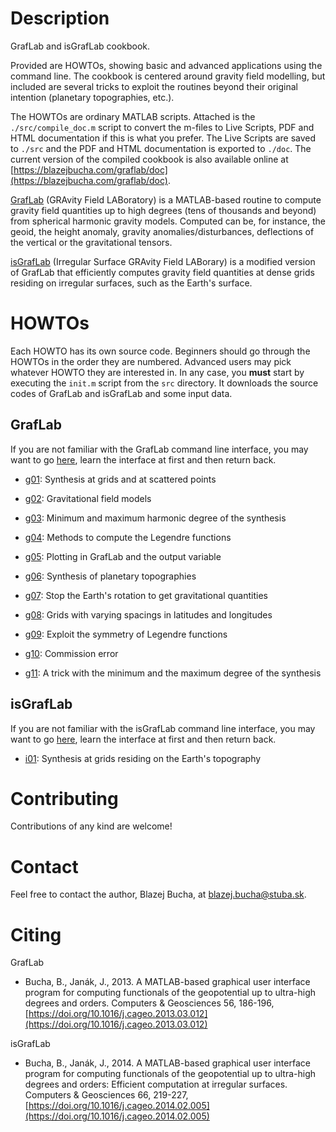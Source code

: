 # Description

GrafLab and isGrafLab cookbook.


Provided are HOWTOs, showing basic and advanced applications using the command
line.  The cookbook is centered around gravity field modelling, but included
are several tricks to exploit the routines beyond their original intention
(planetary topographies, etc.).


The HOWTOs are ordinary MATLAB scripts.  Attached is the `./src/compile_doc.m`
script to convert the m-files to Live Scripts, PDF and HTML documentation if
this is what you prefer.  The Live Scripts are saved to `./src` and the PDF and
HTML documentation is exported to `./doc`.  The current version of the compiled
cookbook is also available online at
[https://blazejbucha.com/graflab/doc](https://blazejbucha.com/graflab/doc).


[GrafLab](https://blazejbucha.com/#GrafLab) (GRAvity Field LABoratory) is
a MATLAB-based routine to compute gravity field quantities up to high degrees
(tens of thousands and beyond) from spherical harmonic gravity models.
Computed can be, for instance, the geoid, the height anomaly, gravity
anomalies/disturbances, deflections of the vertical or the gravitational
tensors.


[isGrafLab](https://blazejbucha.com/#isGrafLab) (Irregular Surface GRAvity
Field LABorary) is a modified version of GrafLab that efficiently computes
gravity field quantities at dense grids residing on irregular surfaces, such as
the Earth's surface.


# HOWTOs

Each HOWTO has its own source code.  Beginners should go through the HOWTOs in
the order they are numbered.  Advanced users may pick whatever HOWTO they are
interested in.  In any case, you **must** start by executing the `init.m`
script from the `src` directory.  It downloads the source codes of GrafLab and
isGrafLab and some input data.


## GrafLab

If you are not familiar with the GrafLab command line interface, you may want
to go [here](doc/graflab.md), learn the interface at first and then return
back.

* [g01](src/howto_g01.m): Synthesis at grids and at scattered points

* [g02](src/howto_g02.m): Gravitational field models

* [g03](src/howto_g03.m): Minimum and maximum harmonic degree of the
  synthesis

* [g04](src/howto_g04.m): Methods to compute the Legendre functions

* [g05](src/howto_g05.m): Plotting in GrafLab and the output variable

* [g06](src/howto_g06.m): Synthesis of planetary topographies

* [g07](src/howto_g07.m): Stop the Earth's rotation to get gravitational
  quantities

* [g08](src/howto_g08.m): Grids with varying spacings in latitudes and
  longitudes

* [g09](src/howto_g09.m): Exploit the symmetry of Legendre functions

* [g10](src/howto_g10.m): Commission error

* [g11](src/howto_g11.m): A trick with the minimum and the maximum degree of
  the synthesis



## isGrafLab

If you are not familiar with the isGrafLab command line interface, you may want
to go [here](doc/isgraflab.md), learn the interface at first and then return
back.

* [i01](src/howto_i01.m): Synthesis at grids residing on the Earth's topography




# Contributing

Contributions of any kind are welcome!






# Contact

Feel free to contact the author, Blazej Bucha, at blazej.bucha@stuba.sk.






# Citing

GrafLab

* Bucha, B., Janák, J., 2013.  A MATLAB-based graphical user interface program
  for computing functionals of the geopotential up to ultra-high degrees and
  orders.  Computers & Geosciences 56, 186-196,
  [https://doi.org/10.1016/j.cageo.2013.03.012](https://doi.org/10.1016/j.cageo.2013.03.012)

isGrafLab

* Bucha, B., Janák, J., 2014.  A MATLAB-based graphical user interface program
  for computing functionals of the geopotential up to ultra-high degrees and
  orders: Efficient computation at irregular surfaces.  Computers & Geosciences
  66, 219-227,
  [https://doi.org/10.1016/j.cageo.2014.02.005](https://doi.org/10.1016/j.cageo.2014.02.005)
